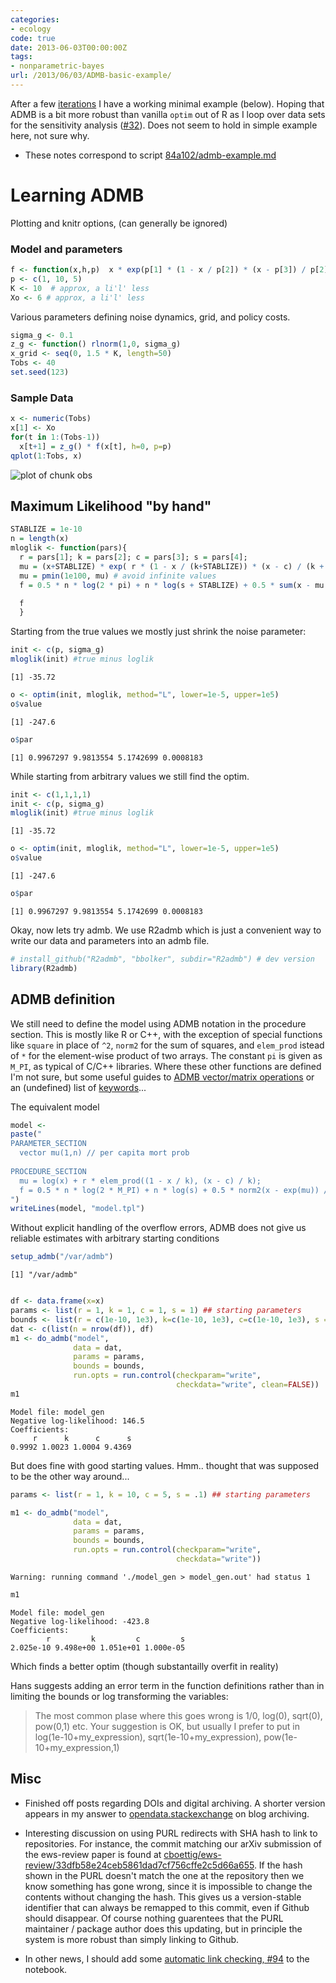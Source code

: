 ```yaml
---
categories:
- ecology
code: true
date: 2013-06-03T00:00:00Z
tags:
- nonparametric-bayes
url: /2013/06/03/ADMB-basic-example/
---
```


After a few [iterations](https://github.com/cboettig/nonparametric-bayes/commits/b4576cfc0b5a0c87701348976875c8657f0fd048/inst/examples/admb-example.md) I have a working minimal example (below).  Hoping that ADMB is a bit more robust than vanilla `optim` out of R as I loop over data sets for the sensitivity analysis ([#32](https://github.com/cboettig/nonparametric-bayes/issues/32)). Does not seem to hold in simple example here, not sure why.   

* These notes correspond to script [84a102/admb-example.md](https://github.com/cboettig/nonparametric-bayes/blob/84a1025854987ef659b4ef17e172933d72547f6d/inst/examples/admb-example.md)

# Learning ADMB

Plotting and knitr options, (can generally be ignored)






### Model and parameters


```r
f <- function(x,h,p)  x * exp(p[1] * (1 - x / p[2]) * (x - p[3]) / p[2] ) 
p <- c(1, 10, 5)
K <- 10  # approx, a li'l' less
Xo <- 6 # approx, a li'l' less
```


  

Various parameters defining noise dynamics, grid, and policy costs.  


```r
sigma_g <- 0.1
z_g <- function() rlnorm(1,0, sigma_g)
x_grid <- seq(0, 1.5 * K, length=50)
Tobs <- 40
set.seed(123)
```


### Sample Data


```r
x <- numeric(Tobs)
x[1] <- Xo
for(t in 1:(Tobs-1))
  x[t+1] = z_g() * f(x[t], h=0, p=p)
qplot(1:Tobs, x)
```

![plot of chunk obs](http://farm3.staticflickr.com/2807/8956942302_0d7d47ea49_o.png) 



## Maximum Likelihood "by hand"


```r
STABLIZE = 1e-10
n = length(x)
mloglik <- function(pars){ 
  r = pars[1]; k = pars[2]; c = pars[3]; s = pars[4];
  mu = (x+STABLIZE) * exp( r * (1 - x / (k+STABLIZE)) * (x - c) / (k + STABLIZE));
  mu = pmin(1e100, mu) # avoid infinite values 
  f = 0.5 * n * log(2 * pi) + n * log(s + STABLIZE) + 0.5 * sum(x - mu + STABLIZE)^2/ (s + STABLIZE)^2;

  f
  }
```


Starting from the true values we mostly just shrink the noise parameter:


```r
init <- c(p, sigma_g)
mloglik(init) #true minus loglik
```

```
[1] -35.72
```

```r
o <- optim(init, mloglik, method="L", lower=1e-5, upper=1e5)
o$value
```

```
[1] -247.6
```

```r
o$par
```

```
[1] 0.9967297 9.9813554 5.1742699 0.0008183
```


While starting from arbitrary values we still find the optim.


```r
init <- c(1,1,1,1)  
init <- c(p, sigma_g)
mloglik(init) #true minus loglik
```

```
[1] -35.72
```

```r
o <- optim(init, mloglik, method="L", lower=1e-5, upper=1e5)
o$value
```

```
[1] -247.6
```

```r
o$par
```

```
[1] 0.9967297 9.9813554 5.1742699 0.0008183
```


Okay, now lets try admb.  We use R2admb which is just a convenient way to write our data and parameters into an admb file.  



```r
# install_github("R2admb", "bbolker", subdir="R2admb") # dev version
library(R2admb)
```



## ADMB definition

We still need to define the model using ADMB notation in the procedure section.  This is mostly like R or C++, with the exception of special functions like `square` in place of `^2`, `norm2` for the sum of squares, and `elem_prod` istead of `*` for the element-wise product of two arrays. The constant `pi` is given as `M_PI`, as typical of C/C++ libraries.  Where these other functions are defined I'm not sure, but some useful guides to [ADMB vector/matrix operations](http://fish.washington.edu/research/MPAM/resources/ADMB_Minte-Vera.pdf) or an (undefined) list of [keywords](http://www.admb-project.org/developers/contribute-documentation/functions/keywords.txt/view)...

The equivalent model 


```r
model <- 
paste("
PARAMETER_SECTION
  vector mu(1,n) // per capita mort prob
      
PROCEDURE_SECTION
  mu = log(x) + r * elem_prod((1 - x / k), (x - c) / k);
  f = 0.5 * n * log(2 * M_PI) + n * log(s) + 0.5 * norm2(x - exp(mu)) / square(s);
")
writeLines(model, "model.tpl")
```



Without explicit handling of the overflow errors, ADMB does not give us reliable estimates with arbitrary starting conditions



```r
setup_admb("/var/admb")
```

```
[1] "/var/admb"
```

```r

df <- data.frame(x=x)
params <- list(r = 1, k = 1, c = 1, s = 1) ## starting parameters
bounds <- list(r = c(1e-10, 1e3), k=c(1e-10, 1e3), c=c(1e-10, 1e3), s = c(1e-5,1e3)) ## bounds
dat <- c(list(n = nrow(df)), df)
m1 <- do_admb("model",
              data = dat,
              params = params,
              bounds = bounds,
              run.opts = run.control(checkparam="write",
                                     checkdata="write", clean=FALSE))
m1
```

```
Model file: model_gen 
Negative log-likelihood: 146.5 
Coefficients:
     r      k      c      s 
0.9992 1.0023 1.0004 9.4369 
```


But does fine with good starting values.  Hmm.. thought that was supposed to be the other way around...


```r
params <- list(r = 1, k = 10, c = 5, s = .1) ## starting parameters

m1 <- do_admb("model",
              data = dat,
              params = params,
              bounds = bounds,
              run.opts = run.control(checkparam="write",
                                     checkdata="write"))
```

```
Warning: running command './model_gen > model_gen.out' had status 1
```

```r
m1
```

```
Model file: model_gen 
Negative log-likelihood: -423.8 
Coefficients:
        r         k         c         s 
2.025e-10 9.498e+00 1.051e+01 1.000e-05 
```



Which finds a better optim (though substantailly overfit in reality)


Hans suggests adding an error term in the function definitions rather than in limiting the bounds or log transforming the variables:

> The most common plase where
 this goes wrong is 1/0, log(0), sqrt(0), pow(0,1) etc.
> Your suggestion is OK, but usually I prefer to put
 in log(1e-10+my_expression), sqrt(1e-10+my_expression), pow(1e-10+my_expression,1)




## Misc

* Finished off posts regarding DOIs and digital archiving.  A shorter version appears in my answer to [opendata.stackexchange](http://opendata.stackexchange.com/questions/694/preservation-of-blog-posts-articles-and-essays/719#719) on blog archiving.  

* Interesting discussion on using PURL redirects with SHA hash to link to repositories.  For instance, the commit matching our arXiv submission of the ews-review paper is found at [cboettig/ews-review/33dfb58e24ceb5861dad7cf756cffe2c5d66a655](http://purl.org/cboettig/ews-review/33dfb58e24ceb5861dad7cf756cffe2c5d66a655).  If the hash shown in the PURL doesn't match the one at the repository then we know something has gone wrong, since it is impossible to change the contents without changing the hash.   This gives us a version-stable identifier that can always be remapped to this commit, even if Github should disappear.  Of course nothing guarentees that the PURL maintainer / package author does this updating, but in principle the system is more robust than simply linking to Github. 

* In other news, I should add some [automatic link checking, #94](https://github.com/cboettig/labnotebook/issues/94) to the notebook.  
